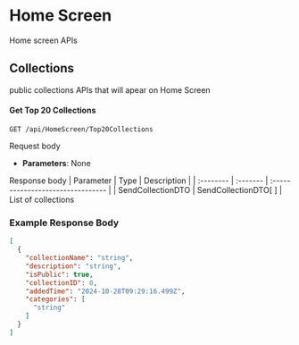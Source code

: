 
# Home Screen
Home screen APIs

## Collections
public collections APIs that will apear on Home Screen

#### Get Top 20 Collections 

```http
GET /api/HomeScreen/Top20Collections
```
Request body
- **Parameters**: None

Response body
| Parameter | Type     | Description                       |
| :-------- | :------- | :-------------------------------- |
| SendCollectionDTO | SendCollectionDTO[ ] | List of collections




### Example Response Body
```json
[
  {
    "collectionName": "string",
    "description": "string",
    "isPublic": true,
    "collectionID": 0,
    "addedTime": "2024-10-28T09:29:16.499Z",
    "categories": [
      "string"
    ]
  }
]

```
